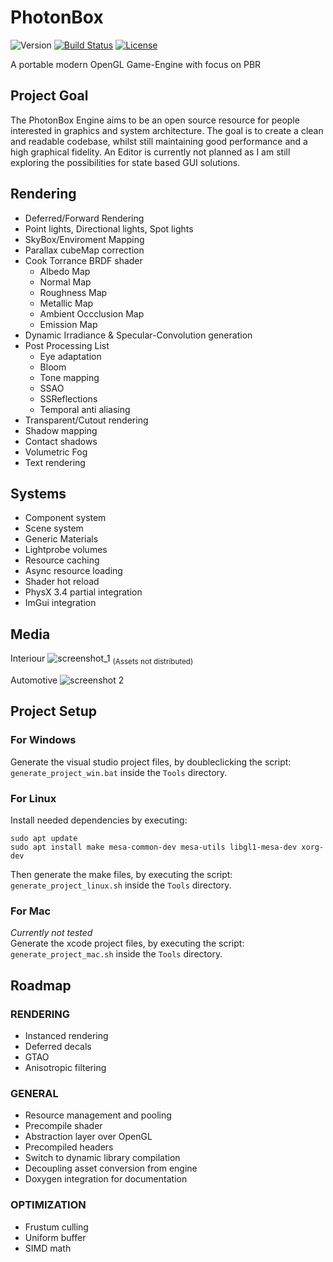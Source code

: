 # PhotonBox
<!-- ![Release](https://img.shields.io/github/release/Haeri/PhotonBox/all.svg) -->
![Version](https://img.shields.io/badge/version-v0.7.3-blue.svg)
[![Build Status](https://travis-ci.com/Haeri/PhotonBox.svg?branch=dev)](https://travis-ci.com/Haeri/PhotonBox)
[![License](https://img.shields.io/github/license/Haeri/PhotonBox.svg)](https://github.com/Haeri/PhotonBox/blob/master/LICENSE)

A portable modern OpenGL Game-Engine with focus on PBR

## Project Goal
The PhotonBox Engine aims to be an open source resource for people interested in graphics and system architecture. The goal is to create a clean and readable codebase, whilst still maintaining good performance and a high graphical fidelity. An Editor is currently not planned as I am still exploring the possibilities for state based GUI solutions.

## Rendering 
- Deferred/Forward Rendering
- Point lights, Directional lights, Spot lights
- SkyBox/Enviroment Mapping
- Parallax cubeMap correction
- Cook Torrance BRDF shader
  - Albedo Map
  - Normal Map
  - Roughness Map
  - Metallic Map
  - Ambient Occclusion Map
  - Emission Map
- Dynamic Irradiance & Specular-Convolution generation
- Post Processing List
  - Eye adaptation
  - Bloom
  - Tone mapping
  - SSAO
  - SSReflections
  - Temporal anti aliasing
- Transparent/Cutout rendering
- Shadow mapping
- Contact shadows
- Volumetric Fog
- Text rendering

## Systems
- Component system
- Scene system
- Generic Materials
- Lightprobe volumes
- Resource caching
- Async resource loading
- Shader hot reload
- PhysX 3.4 partial integration
- ImGui integration

## Media
Interiour
![screenshot_1](https://user-images.githubusercontent.com/7956606/35122763-2d3a2934-fca0-11e7-8f38-552fcc106b7e.png)
<sub>(Assets not distributed)</sub>

Automotive
![screenshot 2](https://user-images.githubusercontent.com/7956606/43651128-d3b01440-9741-11e8-9224-c5bded3dedce.png)


## Project Setup
### For Windows
Generate the visual studio project files, by doubleclicking the script: `generate_project_win.bat` inside the `Tools` directory.

### For Linux
Install needed dependencies by executing:
```
sudo apt update
sudo apt install make mesa-common-dev mesa-utils libgl1-mesa-dev xorg-dev
```
Then generate the make files, by executing the script: `generate_project_linux.sh` inside the `Tools` directory.

### For Mac
<i>Currently not tested</i><br>
Generate the xcode project files, by executing the script: `generate_project_mac.sh` inside the `Tools` directory.

## Roadmap
### RENDERING
- Instanced rendering
- Deferred decals
- GTAO
- Anisotropic filtering

### GENERAL
- Resource management and pooling
- Precompile shader
- Abstraction layer over OpenGL
- Precompiled headers
- Switch to dynamic library compilation
- Decoupling asset conversion from engine
- Doxygen integration for documentation

### OPTIMIZATION
- Frustum culling
- Uniform buffer
- SIMD math
